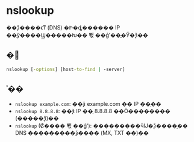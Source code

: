# nslookup

��ѯ����ϵͳ (DNS) �Ի�ȡ������ IP ��ַӳ����Ϣ�����Խ�� 뽻 ��ģʽ��ֱ�Ӳ�ѯ��

## �﷨

```cmd
nslookup [-options] [host-to-find | -server]
```

## ʾ��

-   `nslookup example.com`: ��ѯ example.com �� IP ��ַ��
-   `nslookup 8.8.8.8`: ��ѯ IP ��ַ 8.8.8.8 ��Ӧ�������� (�����ѯ)��
-   `nslookup` (Ȼ���� 뽻 ��ģʽ): ���������ӵĲ�ѯ����ָ�� DNS ���������ѯ���� (MX, TXT ��)��
